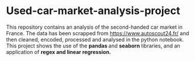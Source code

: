 # Used-car-market-analysis-project <br>
This repository contains an analysis of the second-handed car market in France. The data has been scrapped from https://www.autoscout24.fr/ and then cleaned, encoded, processed and analysed in the python notebook. <br>
This project shows the use of the <b>pandas </b>and <b>seaborn</b> libraries, and an application of <b>regex and linear regression.</b>
